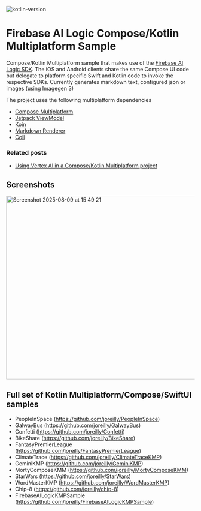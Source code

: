 ![kotlin-version](https://img.shields.io/badge/kotlin-2.2.10-blue?logo=kotlin)

# Firebase AI Logic Compose/Kotlin Multiplatform Sample

Compose/Kotlin Multiplatform sample that makes use of the [Firebase AI Logic SDK](https://firebase.google.com/products/firebase-ai-logic).
The iOS and Android clients share the same Compose UI code but delegate to platform specific Swift and Kotlin code
to invoke the respective SDKs.  Currently generates markdown text, configured json or images (using Imagegen 3)


The project uses the following multiplatform dependencies 

- [Compose Multiplatform](https://jb.gg/compose)
- [Jetpack ViewModel](https://developer.android.com/topic/libraries/architecture/viewmodel)
- [Koin](https://github.com/InsertKoinIO/koin) 
- [Markdown Renderer](https://github.com/mikepenz/multiplatform-markdown-renderer)
- [Coil](https://github.com/coil-kt/coil)


### Related posts

* [Using Vertex AI in a Compose/Kotlin Multiplatform project](https://johnoreilly.dev/posts/vertex-ai-kmp/)


## Screenshots
<img width="749" height="490" alt="Screenshot 2025-08-09 at 15 49 21" src="https://github.com/user-attachments/assets/866c6bc1-91a9-49cf-aaf3-e7921217216f" />



## Full set of Kotlin Multiplatform/Compose/SwiftUI samples

*  PeopleInSpace (https://github.com/joreilly/PeopleInSpace)
*  GalwayBus (https://github.com/joreilly/GalwayBus)
*  Confetti (https://github.com/joreilly/Confetti)
*  BikeShare (https://github.com/joreilly/BikeShare)
*  FantasyPremierLeague (https://github.com/joreilly/FantasyPremierLeague)
*  ClimateTrace (https://github.com/joreilly/ClimateTraceKMP)
*  GeminiKMP (https://github.com/joreilly/GeminiKMP)
*  MortyComposeKMM (https://github.com/joreilly/MortyComposeKMM)
*  StarWars (https://github.com/joreilly/StarWars)
*  WordMasterKMP (https://github.com/joreilly/WordMasterKMP)
*  Chip-8 (https://github.com/joreilly/chip-8)
*  FirebaseAILogicKMPSample (https://github.com/joreilly/FirebaseAILogicKMPSample)
